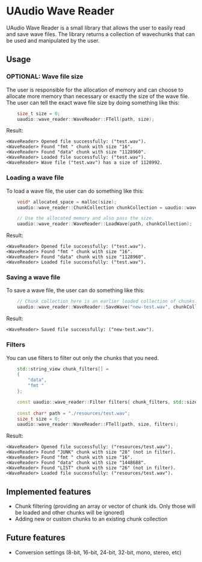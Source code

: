 # UAudio Wave Reader

UAudio Wave Reader is a small library that allows the user to easily read and save wave files. The library returns a collection of wavechunks that can be used and manipulated by the user.

## Usage

### OPTIONAL: Wave file size

The user is responsible for the allocation of memory and can choose to allocate more memory than necessary or exactly the size of the wave file. The user can tell the exact wave file size by doing something like this:
```cpp
	size_t size = 0;
	uaudio::wave_reader::WaveReader::FTell(path, size);
```
Result:
```
<WaveReader> Opened file successfully: ("test.wav").
<WaveReader> Found "fmt " chunk with size "16".
<WaveReader> Found "data" chunk with size "1128960".
<WaveReader> Loaded file successfully: ("test.wav").
<WaveReader> Wave file ("test.wav") has a size of 1128992.
```

### Loading a wave file

To load a wave file, the user can do something like this:
```cpp
	void* allocated_space = malloc(size);
	uaudio::wave_reader::ChunkCollection chunkCollection = uaudio::wave_reader::ChunkCollection(allocated_space, size);

	// Use the allocated memory and also pass the size.
	uaudio::wave_reader::WaveReader::LoadWave(path, chunkCollection);
```
Result:
```
<WaveReader> Opened file successfully: ("test.wav").
<WaveReader> Found "fmt " chunk with size "16".
<WaveReader> Found "data" chunk with size "1128960".
<WaveReader> Loaded file successfully: ("test.wav").
```

### Saving a wave file
To save a wave file, the user can do something like this:
```cpp
	// Chunk collection here is an earlier loaded collection of chunks.
	uaudio::wave_reader::WaveReader::SaveWave("new-test.wav", chunkCollection);
```
Result:
```
<WaveReader> Saved file successfully: ("new-test.wav").
```

### Filters
You can use filters to filter out only the chunks that you need.
```cpp
	std::string_view chunk_filters[] =
	{
		"data",
		"fmt "
	};

	const uaudio::wave_reader::Filter filters{ chunk_filters, std::size(chunk_filters) };
	
	const char* path = "./resources/test.wav";
	size_t size = 0;
	uaudio::wave_reader::WaveReader::FTell(path, size, filters);
```
Result:
```
<WaveReader> Opened file successfully: ("resources/test.wav").
<WaveReader> Found "JUNK" chunk with size "28" (not in filter).
<WaveReader> Found "fmt " chunk with size "16".
<WaveReader> Found "data" chunk with size "1448688".
<WaveReader> Found "LIST" chunk with size "26" (not in filter).
<WaveReader> Loaded file successfully: ("resources/test.wav").
```

## Implemented features
* Chunk filtering (providing an array or vector of chunk ids. Only those will be loaded and other chunks will be ignored)
* Adding new or custom chunks to an existing chunk collection

## Future features
* Conversion settings (8-bit, 16-bit, 24-bit, 32-bit, mono, stereo, etc)